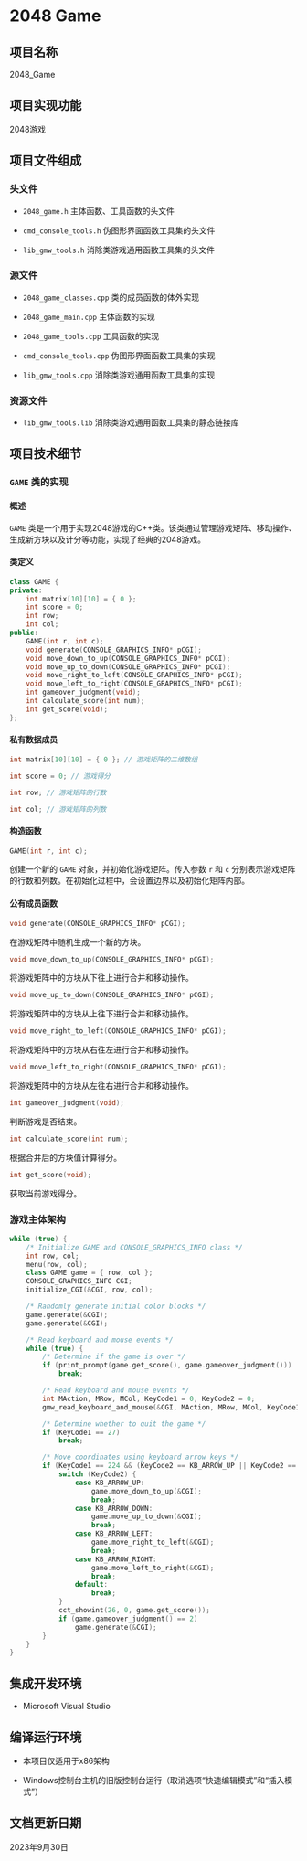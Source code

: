 # 2048 Game

## 项目名称

2048_Game

## 项目实现功能

2048游戏

## 项目文件组成

### 头文件

* `2048_game.h`
主体函数、工具函数的头文件

* `cmd_console_tools.h`
伪图形界面函数工具集的头文件

* `lib_gmw_tools.h`
消除类游戏通用函数工具集的头文件

### 源文件

* `2048_game_classes.cpp`
类的成员函数的体外实现

* `2048_game_main.cpp`
主体函数的实现

* `2048_game_tools.cpp`
工具函数的实现

* `cmd_console_tools.cpp`
伪图形界面函数工具集的实现

* `lib_gmw_tools.cpp`
消除类游戏通用函数工具集的实现

### 资源文件

* `lib_gmw_tools.lib`
消除类游戏通用函数工具集的静态链接库

## 项目技术细节

### `GAME` 类的实现

#### 概述

`GAME` 类是一个用于实现2048游戏的C++类。该类通过管理游戏矩阵、移动操作、生成新方块以及计分等功能，实现了经典的2048游戏。

#### 类定义

```cpp
class GAME {
private:
    int matrix[10][10] = { 0 };
    int score = 0;
    int row;
    int col;
public:
    GAME(int r, int c);
    void generate(CONSOLE_GRAPHICS_INFO* pCGI);
    void move_down_to_up(CONSOLE_GRAPHICS_INFO* pCGI);
    void move_up_to_down(CONSOLE_GRAPHICS_INFO* pCGI);
    void move_right_to_left(CONSOLE_GRAPHICS_INFO* pCGI);
    void move_left_to_right(CONSOLE_GRAPHICS_INFO* pCGI);
    int gameover_judgment(void);
    int calculate_score(int num);
    int get_score(void);
};
```

#### 私有数据成员

```cpp
int matrix[10][10] = { 0 }; // 游戏矩阵的二维数组
```

```cpp
int score = 0; // 游戏得分
```

```cpp
int row; // 游戏矩阵的行数
```

```cpp
int col; // 游戏矩阵的列数
```

#### 构造函数

```cpp
GAME(int r, int c);
```
创建一个新的 `GAME` 对象，并初始化游戏矩阵。传入参数 `r` 和 `c` 分别表示游戏矩阵的行数和列数。在初始化过程中，会设置边界以及初始化矩阵内部。

#### 公有成员函数

```cpp
void generate(CONSOLE_GRAPHICS_INFO* pCGI);
```
在游戏矩阵中随机生成一个新的方块。

```cpp
void move_down_to_up(CONSOLE_GRAPHICS_INFO* pCGI);
```
将游戏矩阵中的方块从下往上进行合并和移动操作。

```cpp
void move_up_to_down(CONSOLE_GRAPHICS_INFO* pCGI);
```
将游戏矩阵中的方块从上往下进行合并和移动操作。

```cpp
void move_right_to_left(CONSOLE_GRAPHICS_INFO* pCGI);
```
将游戏矩阵中的方块从右往左进行合并和移动操作。

```cpp
void move_left_to_right(CONSOLE_GRAPHICS_INFO* pCGI);
```
将游戏矩阵中的方块从左往右进行合并和移动操作。

```cpp
int gameover_judgment(void);
```
判断游戏是否结束。

```cpp
int calculate_score(int num);
```
根据合并后的方块值计算得分。

```cpp
int get_score(void);
```
获取当前游戏得分。

### 游戏主体架构

```cpp
while (true) {
    /* Initialize GAME and CONSOLE_GRAPHICS_INFO class */
    int row, col;
    menu(row, col);
    class GAME game = { row, col };
    CONSOLE_GRAPHICS_INFO CGI;
    initialize_CGI(&CGI, row, col);

    /* Randomly generate initial color blocks */
    game.generate(&CGI);
    game.generate(&CGI);

    /* Read keyboard and mouse events */
    while (true) {
        /* Determine if the game is over */
        if (print_prompt(game.get_score(), game.gameover_judgment()))
            break;

        /* Read keyboard and mouse events */
        int MAction, MRow, MCol, KeyCode1 = 0, KeyCode2 = 0;
        gmw_read_keyboard_and_mouse(&CGI, MAction, MRow, MCol, KeyCode1, KeyCode2, false);

        /* Determine whether to quit the game */
        if (KeyCode1 == 27)
            break;

        /* Move coordinates using keyboard arrow keys */
        if (KeyCode1 == 224 && (KeyCode2 == KB_ARROW_UP || KeyCode2 == KB_ARROW_DOWN || KeyCode2 == KB_ARROW_LEFT || KeyCode2 == KB_ARROW_RIGHT)) {
            switch (KeyCode2) {
                case KB_ARROW_UP:
                    game.move_down_to_up(&CGI);
                    break;
                case KB_ARROW_DOWN:
                    game.move_up_to_down(&CGI);
                    break;
                case KB_ARROW_LEFT:
                    game.move_right_to_left(&CGI);
                    break;
                case KB_ARROW_RIGHT:
                    game.move_left_to_right(&CGI);
                    break;
                default:
                    break;
            }
            cct_showint(26, 0, game.get_score());
            if (game.gameover_judgment() == 2)
                game.generate(&CGI);
        }
    }
}
```

## 集成开发环境

* Microsoft Visual Studio

## 编译运行环境

* 本项目仅适用于x86架构

* Windows控制台主机的旧版控制台运行（取消选项“快速编辑模式”和“插入模式”）

## 文档更新日期

2023年9月30日